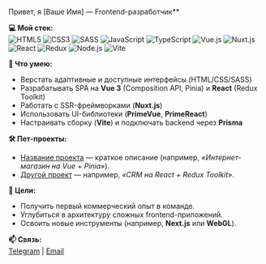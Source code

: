 Привет, я [Ваше Имя] — Frontend-разработчик**  

**💻 Мой стек:**  
![HTML5](https://img.shields.io/badge/-HTML5-E34F26?logo=html5&logoColor=white)
![CSS3](https://img.shields.io/badge/-CSS3-1572B6?logo=css3&logoColor=white)
![SASS](https://img.shields.io/badge/-SASS-CC6699?logo=sass&logoColor=white)
![JavaScript](https://img.shields.io/badge/-JavaScript-F7DF1E?logo=javascript&logoColor=black)
![TypeScript](https://img.shields.io/badge/-TypeScript-3178C6?logo=typescript&logoColor=white)
![Vue.js](https://img.shields.io/badge/-Vue.js-4FC08D?logo=vuedotjs&logoColor=white)
![Nuxt.js](https://img.shields.io/badge/-Nuxt.js-00DC82?logo=nuxtdotjs&logoColor=white)
![React](https://img.shields.io/badge/-React-61DAFB?logo=react&logoColor=black)
![Redux](https://img.shields.io/badge/-Redux-764ABC?logo=redux&logoColor=white)
![Node.js](https://img.shields.io/badge/-Node.js-339933?logo=nodedotjs&logoColor=white)
![Vite](https://img.shields.io/badge/-Vite-646CFF?logo=vite&logoColor=white)

**🔧 Что умею:**  
- Верстать адаптивные и доступные интерфейсы (HTML/CSS/SASS)  
- Разрабатывать SPA на **Vue 3** (Composition API, Pinia) и **React** (Redux Toolkit)  
- Работать с SSR-фреймворками (**Nuxt.js**)  
- Использовать UI-библиотеки (**PrimeVue**, **PrimeReact**)  
- Настраивать сборку (**Vite**) и подключать backend через **Prisma**  

**🛠️ Пет-проекты:**  
- [Название проекта](ссылка) — краткое описание (например, *«Интернет-магазин на Vue + Pinia»*).  
- [Другой проект](ссылка) — например, *«CRM на React + Redux Toolkit»*.  

**📌 Цели:**  
- Получить первый коммерческий опыт в команде.  
- Углубиться в архитектуру сложных frontend-приложений.  
- Освоить новые инструменты (например, **Next.js** или **WebGL**).  

**📫 Связь:**  
[Telegram](https://t.me/DizLyric) | [Email](mailto:DizLyric@yandex.ru)